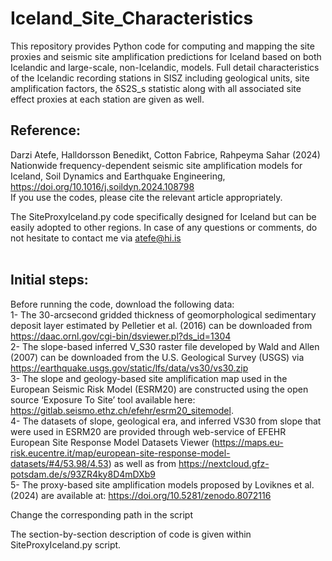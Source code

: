 # Iceland_Site_Characteristics

This repository provides Python code for computing and mapping the site proxies and seismic site amplification predictions for Iceland based on both Icelandic and large-scale, non-Icelandic, models. 
Full detail characteristics of the Icelandic recording stations in SISZ including geological units, site amplification factors, the δS2S_s statistic along with all associated site effect proxies at each station are given as well. 

## Reference:
Darzi Atefe, Halldorsson Benedikt, Cotton Fabrice, Rahpeyma Sahar (2024) Nationwide frequency-dependent seismic site amplification models for Iceland, Soil Dynamics and Earthquake Engineering, https://doi.org/10.1016/j.soildyn.2024.108798
<br/>
If you use the codes, please cite the relevant article appropriately.

The SiteProxyIceland.py code specifically designed for Iceland but can be easily adopted to other regions. 
In case of any questions or comments, do not hesitate to contact me via  atefe@hi.is
<br/>
<br/>
## Initial steps:
Before running the code, download the following data: 
<br/>1- The 30-arcsecond gridded thickness of geomorphological sedimentary deposit layer estimated by Pelletier et al. (2016) can be downloaded from https://daac.ornl.gov/cgi-bin/dsviewer.pl?ds_id=1304 
<br/>2- The slope-based inferred V_S30 raster file developed by Wald and Allen (2007) can be downloaded from the U.S. Geological Survey (USGS) via https://earthquake.usgs.gov/static/lfs/data/vs30/vs30.zip 
<br/>3- The slope and geology-based site amplification map used in the European Seismic Risk Model (ESRM20) are constructed using the open source ‘Exposure To Site’ tool available here:  https://gitlab.seismo.ethz.ch/efehr/esrm20_sitemodel. 
<br/>4- The datasets of slope, geological era, and inferred VS30 from slope that were used in ESRM20 are provided through web-service of EFEHR European Site Response Model Datasets Viewer (https://maps.eu-risk.eucentre.it/map/european-site-response-model-datasets/#4/53.98/4.53) as well as from https://nextcloud.gfz-potsdam.de/s/93ZR4ky8D4mDXb9
<br/>5- The proxy-based site amplification models proposed by Loviknes et al. (2024) are available at: https://doi.org/10.5281/zenodo.8072116

Change the corresponding path in the script


The section-by-section description of code is given within SiteProxyIceland.py script. 
